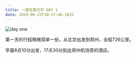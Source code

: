```yaml
---
title: 一直往南方开 DAY 1
date: 2019-06-23T10:17:46.103Z
---
```

![](/images/img_4563.jpg "day one")

第一天的行程稍微简单一些，从北京出发到郑州，全程726公里。

早晨8点10分出发，17点30分到达郑州机场旁的酒店。
